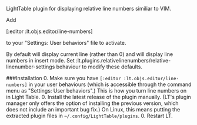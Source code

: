 LightTable plugin for displaying relative line numbers similiar to VIM.

Add

[:editor :lt.objs.editor/line-numbers]

to your "Settings: User behaviors" file to activate.

By default will display current line (rather than 0) and will display line numbers in insert mode. Set :lt.plugins.relativelinenumbers/relative-linenumber-settings behaviour to modify these defaults.


###Installation
0. Make sure you have `[:editor :lt.objs.editor/line-numbers]` in your user behaviours (which is accessible through the command menu as "Settings: User behaviors".) This is how you turn line numbers on in Light Table.
0. Install the latest release of the plugin manually. (LT's plugin manager only offers the option of installing the previous version, which does not include an important bug fix.) On Linux, this means putting the extracted plugin files in `~/.config/LightTable/plugins`.
0. Restart LT.
